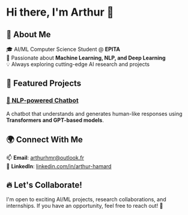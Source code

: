 # Hi there, I'm Arthur 👋

## 🚀 About Me

🎓 AI/ML Computer Science Student @ **EPITA**  
🤖 Passionate about **Machine Learning, NLP, and Deep Learning**  
💡 Always exploring cutting-edge AI research and projects

## 📌 Featured Projects

### [📝 NLP-powered Chatbot](https://github.com/yourusername/nlp-chatbot)
A chatbot that understands and generates human-like responses using **Transformers and GPT-based models**.

## 🌍 Connect With Me

📫 **Email**: [arthurhmr@outlook.fr](mailto:arthurhmr@outlook.fr)  
💼 **LinkedIn**: [linkedin.com/in/arthur-hamard](https://linkedin.com/in/arthur-hamard)  

## 🔥 Let's Collaborate!
I'm open to exciting AI/ML projects, research collaborations, and internships. If you have an opportunity, feel free to reach out! 🚀
